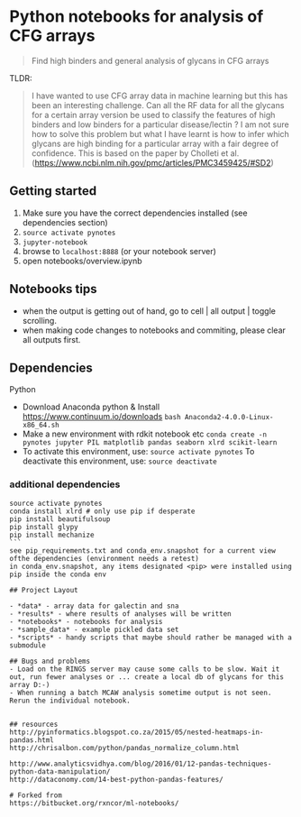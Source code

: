 
# Python notebooks for analysis of CFG arrays

> Find high binders and general analysis of glycans in CFG arrays

TLDR:
> I have wanted to use CFG array data in machine learning but this has been an interesting challenge.
Can all the RF data for all the glycans for a certain array version be used to classify the features of high binders and low binders for a particular disease/lectin ?
I am not sure how to solve this problem but what I have learnt is how to infer which glycans are high binding for a particular array with a fair degree of confidence. This is based on the paper by Cholleti et al. (https://www.ncbi.nlm.nih.gov/pmc/articles/PMC3459425/#SD2)


## Getting started

1. Make sure you have the correct dependencies installed (see dependencies section)
2. `source activate pynotes`
3. `jupyter-notebook`
4. browse to `localhost:8888` (or your notebook server)
5. open notebooks/overview.ipynb


## Notebooks tips
 - when the output is getting out of hand, go to cell | all output | toggle scrolling.
 - when making code changes to notebooks and commiting, please clear all outputs first.

## Dependencies
Python

- Download Anaconda python & Install
https://www.continuum.io/downloads
`bash Anaconda2-4.0.0-Linux-x86_64.sh`
- Make a new environment with rdkit notebook etc
`conda create -n pynotes jupyter PIL matplotlib pandas seaborn xlrd scikit-learn`
-  To activate this environment, use: `source activate pynotes` To deactivate this environment, use: `source deactivate`

### additional dependencies

````
source activate pynotes
conda install xlrd # only use pip if desperate
pip install beautifulsoup
pip install glypy
pip install mechanize
```
see pip_requirements.txt and conda_env.snapshot for a current view ofthe dependencies (environment needs a retest)
in conda_env.snapshot, any items designated <pip> were installed using pip inside the conda env

## Project Layout

- *data* - array data for galectin and sna
- *results* - where results of analyses will be written
- *notebooks* - notebooks for analysis
- *sample_data* - example pickled data set
- *scripts* - handy scripts that maybe should rather be managed with a submodule

## Bugs and problems
- Load on the RINGS server may cause some calls to be slow. Wait it out, run fewer analyses or ... create a local db of glycans for this array D:-)
- When running a batch MCAW analysis sometime output is not seen. Rerun the individual notebook.


## resources
http://pyinformatics.blogspot.co.za/2015/05/nested-heatmaps-in-pandas.html
http://chrisalbon.com/python/pandas_normalize_column.html

http://www.analyticsvidhya.com/blog/2016/01/12-pandas-techniques-python-data-manipulation/
http://dataconomy.com/14-best-python-pandas-features/

# Forked from
https://bitbucket.org/rxncor/ml-notebooks/
